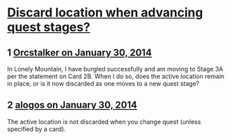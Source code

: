 # [Discard location when advancing quest stages?](https://community.fantasyflightgames.com/topic/98054-discard-location-when-advancing-quest-stages/)

## 1 [Orcstalker on January 30, 2014](https://community.fantasyflightgames.com/topic/98054-discard-location-when-advancing-quest-stages/?do=findComment&comment=968235)

In Lonely Mountain, I have burgled successfully and am moving to Stage 3A per the statement on Card 2B. When I do so, does the active location remain in place, or is it now discarded as one moves to a new quest stage?

## 2 [alogos on January 30, 2014](https://community.fantasyflightgames.com/topic/98054-discard-location-when-advancing-quest-stages/?do=findComment&comment=968531)

The active location is not discarded when you change quest (unless specified by a card).

